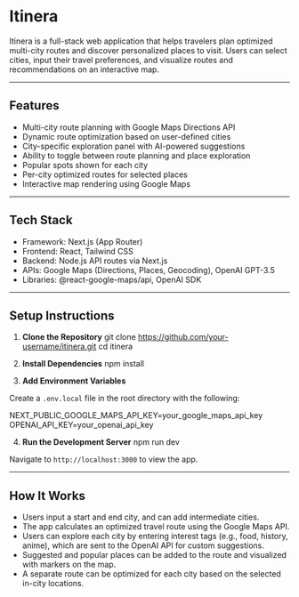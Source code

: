 # Itinera

Itinera is a full-stack web application that helps travelers plan optimized multi-city routes and discover personalized places to visit. Users can select cities, input their travel preferences, and visualize routes and recommendations on an interactive map.

---

## Features

- Multi-city route planning with Google Maps Directions API
- Dynamic route optimization based on user-defined cities
- City-specific exploration panel with AI-powered suggestions
- Ability to toggle between route planning and place exploration
- Popular spots shown for each city
- Per-city optimized routes for selected places
- Interactive map rendering using Google Maps

---

## Tech Stack

- Framework: Next.js (App Router)
- Frontend: React, Tailwind CSS
- Backend: Node.js API routes via Next.js
- APIs: Google Maps (Directions, Places, Geocoding), OpenAI GPT-3.5
- Libraries: @react-google-maps/api, OpenAI SDK

---

## Setup Instructions

1. **Clone the Repository**
git clone https://github.com/your-username/itinera.git
cd itinera


2. **Install Dependencies**
npm install


3. **Add Environment Variables**

Create a `.env.local` file in the root directory with the following:

NEXT_PUBLIC_GOOGLE_MAPS_API_KEY=your_google_maps_api_key
OPENAI_API_KEY=your_openai_api_key


4. **Run the Development Server**
npm run dev


Navigate to `http://localhost:3000` to view the app.

---

## How It Works

- Users input a start and end city, and can add intermediate cities.
- The app calculates an optimized travel route using the Google Maps API.
- Users can explore each city by entering interest tags (e.g., food, history, anime), which are sent to the OpenAI API for custom suggestions.
- Suggested and popular places can be added to the route and visualized with markers on the map.
- A separate route can be optimized for each city based on the selected in-city locations.
